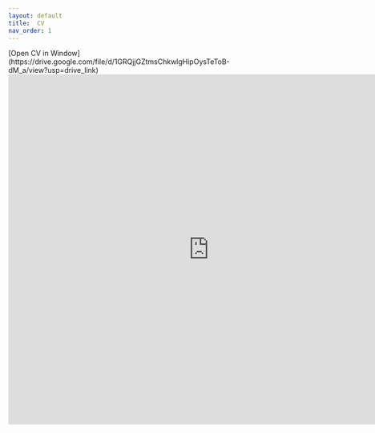 ```yaml
---
layout: default
title:  CV
nav_order: 1
---
```


<p></p>
[Open CV in Window](https://drive.google.com/file/d/1GRQjjGZtmsChkwlgHipOysTeToB-dM_a/view?usp=drive_link)


<iframe width="800" height="700" frameborder="0" marginheight="0" marginwidth="0" src="https://drive.google.com/file/d/1GRQjjGZtmsChkwlgHipOysTeToB-dM_a/view"></iframe> 
<p></p>
